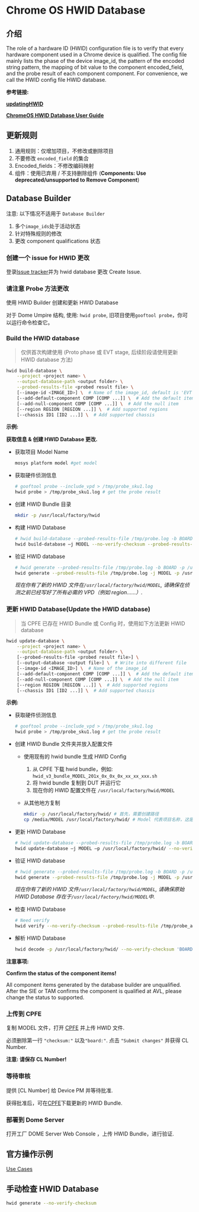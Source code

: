# Chrome OS HWID Database

## 介绍

The role of a hardware ID (HWID) configuration file is to verify that every
hardware component used in a Chrome device is qualified. The config file
mainly lists the phase of the device image_id, the pattern of the encoded
string pattern, the mapping of bit value to the component encoded_field,
and the probe result of each component component. For convenience, we call
the HWID config file HWID database.

**参考链接:**

**[updatingHWID](https://www.google.com/chromeos/partner/fe/docs/factory/updatingHWID.html)**

**[ChromeOS HWID Database User Guide](https://chromium.googlesource.com/chromiumos/platform/factory/+/HEAD/py/hwid/README.md)**

## 更新规则

1. 通用规则：仅增加项目，不修改或删除项目
2. 不要修改 `encoded_field` 的集合
3. Encoded_fields：不修改编码映射
4. 组件：使用已弃用 / 不支持删除组件 (**Components: Use deprecated/unsupported to Remove Component**)

## Database Builder

注意: 以下情况不适用于 `Database Builder`

1. 多个`image_ids`处于活动状态
2. 针对特殊规则的修改
3. 更改 component qualifications 状态

### 创建一个 issue for HWID 更改

登录[Issue tracker](https://partnerissuetracker.corp.google.com)并为 hwid database 更改 Create Issue.

### 请注意 Probe 方法更改

使用 HWID Builder 创建和更新 HWID Database

对于 Dome Umpire 结构, 使用: `hwid probe`, 旧项目使用`gooftool probe`，你可以运行命令检查它。

### Build the HWID database

> 仅供首次构建使用 (Proto phase 或 EVT stage, 后续阶段请使用更新 HWID database 方法)

```bash
hwid build-database \
    --project <project name> \
    --output-database-path <output folder> \
    --probed-results-file <probed result file> \
    [--image-id <IMAGE_ID>] \  # Name of the image_id, default is 'EVT'
    [--add-default-component COMP [COMP ...]] \  # Add the default item
    [--add-null-component COMP [COMP ...]] \  # Add the null item
    [--region REGION [REGION ...]] \  # Add supported regions
    [--chassis ID1 [ID2 ...]] \  # Add supported chassis
```

**示例:**

**获取信息 & 创建 HWID Database 更改.**

* 获取项目 Model Name

  ```bash
  mosys platform model #get model
  ```

* 获取硬件侦测信息

  ```bash
  # gooftool probe --include_vpd > /tmp/probe_sku1.log
  hwid probe > /tmp/probe_sku1.log # get the probe result
  ```

* 创建 HWID Bundle 目录

  ```bash
  mkdir -p /usr/local/factory/hwid
  ```

* 构建 HWID Database

  ```bash
  # hwid build-database --probed-results-file /tmp/probe.log -b BOARD -p /usr/local/factory/hwid --image-id EVT --no-verify-checksum
  hwid build-database –j MODEL --no-verify-checksum --probed-results-file /tmp/probe_result_sku1 –p /usr/local/factory/hwid/
  ```

* 验证 HWID database

  ```bash
  # hwid generate --probed-results-file /tmp/probe.log -b BOARD -p /usr/local/factory/hwid --no-verify-checksum
  hwid generate --probed-results-file /tmp/probe.log -j MODEL -p /usr/local/factory/hwid --no-verify-checksum
  ```

  _现在你有了新的 HWID 文件在`/usr/local/factory/hwid/MODEL`, 请确保在侦测之前已经写好了所有必需的 VPD（例如 region......）._

### 更新 HWID Database(Update the HWID database)

> 当 CPFE 已存在 HWID Bundle 或 Config 时，使用如下方法更新 HWID database

```bash
hwid update-database \
    --project <project name> \
    --output-database-path <output folder> \
    [--probed-results-file <probed result file>] \
    [--output-database <output file>] \  # Write into different file
    [--image-id <IMAGE_ID>] \  # Name of the image_id
    [--add-default-component COMP [COMP ...]] \  # Add the default item
    [--add-null-component COMP [COMP ...]] \  # Add the null item
    [--region REGION [REGION ...]] \  # Add supported regions
    [--chassis ID1 [ID2 ...]] \  # Add supported chassis
```

**示例:**

* 获取硬件侦测信息

  ```bash
  # gooftool probe --include_vpd > /tmp/probe_sku1.log
  hwid probe > /tmp/probe_sku1.log # get the probe result
  ```

* 创建 HWID Bundle 文件夹并放入配置文件

  * 使用现有的 hwid bundle 生成 HWID Config

    1. 从 CPFE 下载 hwid bundle，例如:
        `hwid_v3_bundle_MODEL_201x_0x_0x_0x_xx_xx_xxx.sh`
    2. 将 hwid bundle 复制到 DUT 并运行它
    3. 现在你的 HWID 配置文件在 `/usr/local/factory/hwid/MODEL`

  * 从其他地方复制

    ```bash
    mkdir -p /usr/local/factory/hwid/ # 首先，需要创建路径
    cp /media/MODEL /usr/local/factory/hwid/ # Model 代表项目名称，这是hwid配置文件
    ```

* 更新 HWID Database

  ```bash
  # hwid update-database --probed-results-file /tmp/probe.log -b BOARD -p /usr/local/factory/hwid --no-verify-checksum
  hwid update-database –j MODEL –p /usr/local/factory/hwid/ --no-verify-checksum --probed-results-file /tmp/probe_sku2.log
  ```

* 验证 HWID database

  ```bash
  # hwid generate --probed-results-file /tmp/probe.log -b BOARD -p /usr/local/factory/hwid --no-verify-checksum hwid generate --no-verify-checksum
  hwid generate --probed-results-file /tmp/probe.log -j MODEL -p /usr/local/factory/hwid --no-verify-checksum
  ```

  _现在你有了新的 HWID 文件`/usr/local/factory/hwid/MODEL`, 请确保原始 HWID Database 存在于`/usr/local/factory/hwid/MODEL`中._

* 检查 HWID Database

  ```bash
  # Need verify
  hwid verify --no-verify-checksum --probed-results-file /tmp/probe_all_sku --phase PVT 'BOARD XXXX-XXXX-XXXX-XXXX'
  ```

* 解析 HWID Database

  ```bash
  hwid decode -p /usr/local/factory/hwid/ --no-verify-checksum 'BOARD XX-XX-XX-XX-XX' #decode verify``
  ```

**注意事项:**

**Confirm the status of the component items!**

All component items generated by the database builder are unqualified. After the SIE or TAM confirms the component is qualified at AVL, please change the status to supported.

### 上传到 CPFE

复制 MODEL 文件，打开 [CPFE](https://www.google.com/chromeos/partner/fe/) 并上传 HWID 文件.

必须删除第一行 `"checksum:"` 以及`"board:"`. 点击 `"Submit changes"` 并获得 CL Number.

**注意: 请保存 CL Number!**

### 等待审核

提供 [CL Number] 给 Device PM 并等待批准.

获得批准后，可在[CPFE](https://www.google.com/chromeos/partner/fe/)下载更新的 HWID Bundle.

### 部署到 Dome Server

打开工厂 DOME Server Web Console ，上传 HWID Bundle，进行验证.

## 官方操作示例

[Use Cases](https://chromium.googlesource.com/chromiumos/platform/factory/+/HEAD/py/hwid/README.md#use-cases)

## 手动检查 HWID Database

```bash
hwid generate --no-verify-checksum
```
